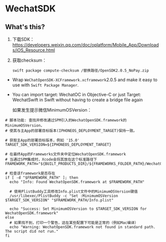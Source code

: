 # WechatSDK

## What's this?

1. 下载SDK：https://developers.weixin.qq.com/doc/oplatform/Mobile_App/Downloads/iOS_Resource.html

2. 获取checksum：

   ```
   swift package compute-checksum /替换路径/OpenSDK2.0.5_NoPay.zip
   ```

   

- Wrap `WeChatOpenSDK-XCFramework.xcframework`2.0.5 and make it easy to use with `Swift Package Manager`.

- You can import target: WechatOC in Objective-C or just Target: WechatSwift in Swift without having to create a bridge file again

  

  如果发生提示微信MinimumOSVersion：

```
# 脚本功能: 查找并修改通过SPM引入的WechatOpenSDK.framework的MinimumOSVersion，
# 使其与主App的部署目标版本(IPHONEOS_DEPLOYMENT_TARGET)保持一致。

# 获取主App的部署目标版本，例如 '15.0'
TARGET_SDK_VERSION=${IPHONEOS_DEPLOYMENT_TARGET}

# 在最终App的Frameworks文件夹中定位WechatOpenSDK.framework
# 当通过SPM集成时，Xcode会将其放在这个标准路径下
FRAMEWORK_PATH="${BUILT_PRODUCTS_DIR}/${FRAMEWORKS_FOLDER_PATH}/WechatOpenSDK.framework"

# 检查该framework是否存在
if [ -d "$FRAMEWORK_PATH" ]; then
  echo "Info: Found WechatOpenSDK.framework at $FRAMEWORK_PATH"
  
  # 使用PlistBuddy工具修改Info.plist文件中的MinimumOSVersion键值
  /usr/libexec/PlistBuddy -c "Set :MinimumOSVersion $TARGET_SDK_VERSION" "$FRAMEWORK_PATH/Info.plist"
  
  echo "Success: Set MinimumOSVersion to $TARGET_SDK_VERSION for WechatOpenSDK.framework"
else
  # 如果找不到，打印一个警告，这在某些配置下可能是正常的（例如Mac编译）
  echo "Warning: WechatOpenSDK.framework not found in standard path. The script did not run."
fi
```

